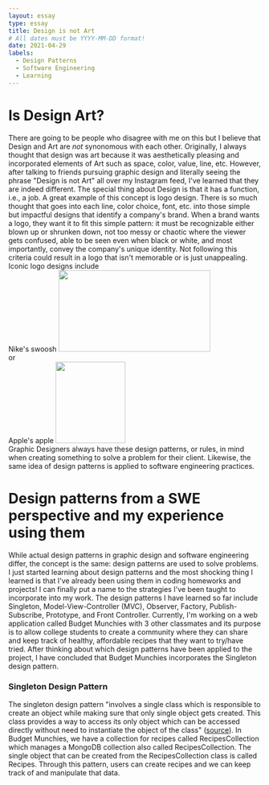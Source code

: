 ```yaml
---
layout: essay
type: essay
title: Design is not Art
# All dates must be YYYY-MM-DD format!
date: 2021-04-29
labels:
  - Design Patterns
  - Software Engineering
  - Learning
---
```


# Is Design Art?
  There are going to be people who disagree with me on this but I believe that Design and Art are *not* synonomous with each other. Originally, I always thought that 
  design was art because it was aesthetically pleasing and incorporated elements of Art such as space, color, value, line, etc. However, after talking to friends
  pursuing graphic design and literally seeing the phrase "Design is not Art" all over my Instagram feed, I've learned that they are indeed different. The special 
  thing about Design is that it has a function, i.e., a job. A great example of this concept is logo design. There is so much thought that goes into each line, 
  color choice, font, etc. into those simple but impactful designs that identify a company's brand. When a brand wants a logo, they want it to fit this simple pattern:
  it must be recognizable either blown up or shrunken down, not too messy or chaotic where the viewer gets confused, able to be seen even when black or white,
  and most importantly, convey the company's unique identity. Not following this criteria could result in a logo that isn't memorable or is just unappealing. 
  Iconic logo designs include  
  Nike's swoosh <img src="https://www.clipartkey.com/mpngs/m/55-558096_svg-vector-nike-logo.png" width="302" height="162">  
  or  
  Apple's apple <img src="https://cdn-0.idownloadblog.com/wp-content/uploads/2018/07/Apple-logo-black-and-white.png" width="139" height="162">  
  Graphic Designers always have these design patterns, or rules, in mind when creating something to solve a problem for their client. Likewise, the same idea of design 
  patterns is applied to software engineering practices. 

# Design patterns from a SWE perspective and my experience using them
  While actual design patterns in graphic design and software engineering differ, the concept is the same: design patterns are used to solve problems. I just started learning about design patterns and the most shocking thing I learned is that I've already been using them in coding homeworks and projects! I can finally put a name to the strategies I've been taught to incorporate into my work. The design patterns I have learned so far include Singleton, Model-View-Controller (MVC), Observer, Factory, Publish-Subscribe, Prototype, and Front Controller. Currently, I'm working on a web application called Budget Munchies with 3 other classmates and its purpose is to allow college students to create a community where they can share and keep track of healthy, affordable recipes that they want to try/have tried. After thinking about which design patterns have been applied to the project, I have concluded that Budget Munchies incorporates the Singleton design pattern.  
 ### Singleton Design Pattern  
  The singleton design pattern "involves a single class which is responsible to create an object while making sure that only single object gets created. This class provides a way to access its only object which can be accessed directly without need to instantiate the object of the class" ([source](https://www.tutorialspoint.com/design_pattern/singleton_pattern.htm)). In Budget Munchies, we have a collection for recipes called RecipesCollection which manages a MongoDB collection also called RecipesCollection. The single object that can be created from the RecipesCollection class is called Recipes. Through this pattern, users can create recipes and we can keep track of and manipulate that data. 
